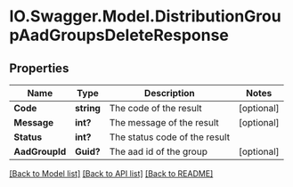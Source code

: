 # IO.Swagger.Model.DistributionGroupAadGroupsDeleteResponse
## Properties

Name | Type | Description | Notes
------------ | ------------- | ------------- | -------------
**Code** | **string** | The code of the result | [optional] 
**Message** | **int?** | The message of the result | [optional] 
**Status** | **int?** | The status code of the result | 
**AadGroupId** | **Guid?** | The aad id of the group | [optional] 

[[Back to Model list]](../README.md#documentation-for-models) [[Back to API list]](../README.md#documentation-for-api-endpoints) [[Back to README]](../README.md)

